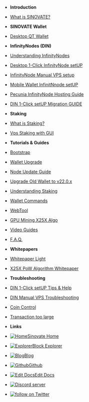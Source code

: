 - **Introduction**
- [What is SINOVATE?](/)
- **SINOVATE Wallet**
- [Desktop QT Wallet](desktopqtwallet) 

- **InfinityNodes (DIN)**
- [Understanding InfinityNodes](understandinginfinitynodes)
- [Desktop 1-Click InfinityNode setUP](inwallet_1click_guide)
- [InfinityNode Manual VPS setup](din_manual_vps_configuration_setup)
- [Mobile Wallet InfinitNnode setUP](mobile_wallet_infinitynode_setup)
- [Pecunia InfinityNode Hosting Guide](pecunianodesetup)
- [DIN 1-Click setUP Migration GUIDE](din_setup_migration_guide)

- **Staking**
- [What is Staking?](what_is_staking)
- [Vps Staking with GUI](vps_staking_with_gui)

- **Tutorials & Guides**
- [Bootstrap](bootstrap)
- [Wallet Upgrade](wallet_upgrade)
- [Node Update Guide](node_update_guide)
- [Upgrade Old Wallet to v22.0.x](dump_and_importwallet)
- [Understanding Staking](understand_staking)
- [Wallet Commands](wallet_commands)
- [WebTool](sin_webtool_guide)
- [GPU Mining X25X Algo](X25X-PoW-GPU-Mining)
- [Video Guides](video_guides)
- [F.A.Q.](faq)
- **Whitepapers**
- [Whitepaper Light](https://sinovate.io/SINOVATE_litepaper.pdf)
- [X25X PoW Algorithm Whitepaper](https://sinovate.io/x25x.pdf)
- **Troubleshooting**
- [DIN 1-Click setUP Tips & Help](din_setup_tips_and_help)
- [DIN Manual VPS Troubleshooting](din_vps_setup_troubleshoot)
- [Coin Control](Coincontrolenable)
- [Transaction too large](transactiontoohigh)
- **Links**
- [![Home ](https://icongr.am/feather/home.svg?size=16&color=808080)Sinovate Home](https://www.sinovate.io)
- [![Explorer ](https://icongr.am/clarity/block.svg?size=16&color=808080)Block Explorer](https://explorer.sinovate.io)
- [![Blog ](https://icongr.am/entypo/documents.svg?size=16&color=808080)Blog](https://sinovate.io/blog/)
- [![Github ](https://icongr.am/devicon/github-original.svg?size=16&color=808080)Github](https://github.com/SINOVATEblockchain/SIN-core)
- [![Edit Docs ](https://icongr.am/feather/edit.svg?size=16&color=808080)Edit Docs](https://github.com/SINOVATEblockchain/SIN-core/tree/master/docs)
- <a href="https://discord.gg/WnRExsx"><img src="https://discordapp.com/api/guilds/494460434691391509/embed.png" alt="Discord server" /></a> 
- <a href="https://twitter.com/intent/follow?screen_name=SinovateChain"><img src="https://img.shields.io/twitter/follow/SinovateChain.svg?style=social&logo=twitter" alt="follow on Twitter"></a>

